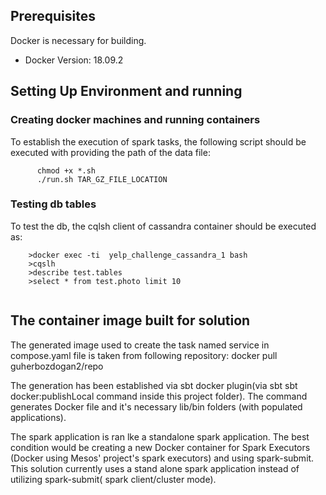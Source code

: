 ## Prerequisites

Docker is necessary for building.
- Docker Version: 18.09.2



## Setting Up Environment and running
### Creating docker machines and running containers
To establish the execution of spark tasks, the following script should be executed with providing the path of the data file:
```
	  chmod +x *.sh
	  ./run.sh TAR_GZ_FILE_LOCATION
```

### Testing db tables
To test the db, the cqlsh client of cassandra container should be executed as:
```
	>docker exec -ti  yelp_challenge_cassandra_1 bash
	>cqslh
	>describe test.tables
	>select * from test.photo limit 10
	
```

## The container image built for solution
The generated image used to create the task named service in compose.yaml file is taken from following repository:
	docker pull guherbozdogan2/repo
	
The generation has been established via sbt docker plugin(via sbt sbt docker:publishLocal command inside this project folder). The command generates Docker file and it's necessary lib/bin folders (with populated applications).

The spark application is ran lke a standalone spark application. The best condition would be creating a new Docker container for Spark Executors (Docker using Mesos' project's spark executors) and using spark-submit. This solution currently uses a stand alone spark application instead of utilizing spark-submit( spark client/cluster mode). 


